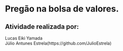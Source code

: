 # Pregão na bolsa de valores.

## Atividade realizada por:
<p>
Lucas Eiki Yamada</br>
Júlio Antunes Estrela(https://github.com/JulioEstrela)
</p>
